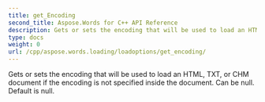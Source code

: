 ```yaml
---
title: get_Encoding
second_title: Aspose.Words for C++ API Reference
description: Gets or sets the encoding that will be used to load an HTML, TXT, or CHM document if the encoding is not specified inside the document. Can be null. Default is null. 
type: docs
weight: 0
url: /cpp/aspose.words.loading/loadoptions/get_encoding/
---
```


Gets or sets the encoding that will be used to load an HTML, TXT, or CHM document if the encoding is not specified inside the document. Can be null. Default is null. 

